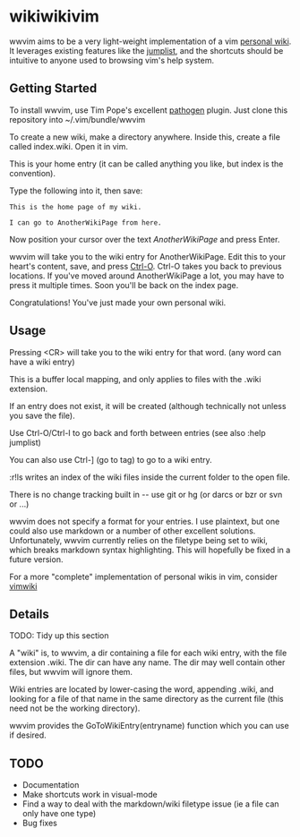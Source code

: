 wikiwikivim
===========

wwvim aims to be a very light-weight implementation of a vim [personal wiki][personal wiki]. It leverages existing features like the [jumplist][jumplist], and the shortcuts should be intuitive to anyone used to browsing vim's help system. 

[personal wiki]: http://c2.com/cgi/wiki?PersonalWiki
[jumplist]: http://vimdoc.sourceforge.net/htmldoc/motion.html#jumplist

Getting Started
---------------

To install wwvim, use Tim Pope's excellent [pathogen][pathogen] plugin. Just clone this repository into ~/.vim/bundle/wwvim

To create a new wiki, make a directory anywhere. Inside this, create a file called index.wiki. Open it in vim. 

This is your home entry (it can be called anything you like, but index is the convention). 

Type the following into it, then save:

    This is the home page of my wiki. 

    I can go to AnotherWikiPage from here.

Now position your cursor over the text *AnotherWikiPage* and press Enter. 

wwvim will take you to the wiki entry for AnotherWikiPage. Edit this to your heart's content, save, and press [Ctrl-O][Ctrl-O]. Ctrl-O takes you back to previous locations. If you've moved around AnotherWikiPage a lot, you may have to press it multiple times. Soon you'll be back on the index page. 

Congratulations! You've just made your own personal wiki. 

[pathogen]: https://github.com/tpope/vim-pathogen/ 
[Ctrl-O]: http://vimdoc.sourceforge.net/htmldoc/motion.html#CTRL-O

Usage
-----

Pressing &lt;CR&gt; will take you to the wiki entry for that word. (any word can have a wiki entry)

This is a buffer local mapping, and only applies to files with the .wiki extension. 

If an entry does not exist, it will be created (although technically not unless you save the file).

Use Ctrl-O/Ctrl-I to go back and forth between entries (see also :help jumplist)

You can also use Ctrl-] (go to tag) to go to a wiki entry.

:r!ls writes an index of the wiki files inside the current folder to the open file.

There is no change tracking built in -- use git or hg (or darcs or bzr or svn or ...)

wwvim does not specify a format for your entries. I use plaintext, but one could also use markdown or a number of other excellent solutions. Unfortunately, wwvim currently relies on the filetype being set to wiki, which breaks markdown syntax highlighting. This will hopefully be fixed in a future version. 

For a more "complete" implementation of personal wikis in vim, consider [vimwiki](https://code.google.com/p/vimwiki/) 

Details
-------

TODO: Tidy up this section

A "wiki" is, to wwvim, a dir containing a file for each wiki entry, with the file extension .wiki. The dir can have any name. The dir may well contain other files, but wwvim will ignore them. 

Wiki entries are located by lower-casing the word, appending .wiki, and looking for a file of that name in the same directory as the current file (this need not be the working directory).

wwvim provides the GoToWikiEntry(entryname) function which you can use if desired.

TODO
----

 - Documentation
 - Make shortcuts work in visual-mode
 - Find a way to deal with the markdown/wiki filetype issue (ie a file can only have one type)
 - Bug fixes

